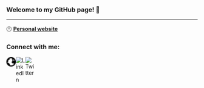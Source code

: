 ### Welcome to my GitHub page! 👋

---

:clock12: [**Personal website**](https://mdalifaisal.github.io/)

### Connect with me:



[<img align="left" alt="Website"        width="25px" src="https://raw.githubusercontent.com/iconic/open-iconic/master/svg/globe.svg" />][website]
[<img align="left" alt="LinkedIn"       width="25px" src="https://cdn.jsdelivr.net/npm/simple-icons@v5.21.1/icons/linkedin.svg" />][linkedin]
[<img align="left" alt="Twitter"        width="25px" src="https://cdn.jsdelivr.net/npm/simple-icons@v5.21.1/icons/twitter.svg" />][twitter]



[website]: https://mdalifaisal.github.io/
[linkedin]:https://www.linkedin.com/in/ali-shaikh-11197795
[twitter]: https://twitter.com/alishaikh111
  
